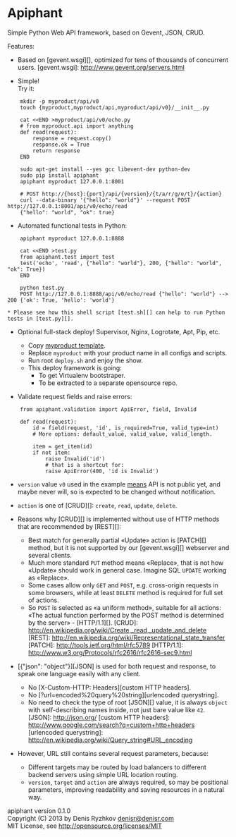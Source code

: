 Apiphant
========

Simple Python Web API framework, based on Gevent, JSON, CRUD.

Features:

* Based on [gevent.wsgi][], optimized for tens of thousands of concurrent users.
[gevent.wsgi]: http://www.gevent.org/servers.html

* Simple!  
Try it:
```
    mkdir -p myproduct/api/v0
    touch {myproduct,myproduct/api,myproduct/api/v0}/__init__.py

    cat <<END >myproduct/api/v0/echo.py
    # from myproduct.api import anything
    def read(request):
        response = request.copy()
        response.ok = True
        return response
    END

    sudo apt-get install --yes gcc libevent-dev python-dev
    sudo pip install apiphant
    apiphant myproduct 127.0.0.1:8001

    # POST http://{host}:{port}/api/{version}/{t/a/r/g/e/t}/{action}
    curl --data-binary '{"hello": "world"}' --request POST http://127.0.0.1:8001/api/v0/echo/read
    {"hello": "world", "ok": true}
```

* Automated functional tests in Python:
```
    apiphant myproduct 127.0.0.1:8888

    cat <<END >test.py
    from apiphant.test import test
    test('echo', 'read', {"hello": "world"}, 200, {"hello": "world", "ok": True})
    END

    python test.py
    POST http://127.0.0.1:8888/api/v0/echo/read {"hello": "world"} --> 200 {'ok': True, 'hello': 'world'}
```
    * Please see how this shell script [test.sh][] can help to run Python tests in [test.py][].
[test.sh]: https://github.com/denis-ryzhkov/apiphant/blob/master/tests/myproduct/api/test.sh
[test.py]: https://github.com/denis-ryzhkov/apiphant/blob/master/tests/myproduct/api/test.py

* Optional full-stack deploy! Supervisor, Nginx, Logrotate, Apt, Pip, etc.
    * Copy [myproduct template](https://github.com/denis-ryzhkov/apiphant/blob/master/tests).
    * Replace `myproduct` with your product name in all configs and scripts.
    * Run root `deploy.sh` and enjoy the show.
    * This deploy framework is going:
        * To get Virtualenv bootstraper.
        * To be extracted to a separate opensource repo.

* Validate request fields and raise errors:
```
    from apiphant.validation import ApiError, field, Invalid

    def read(request):
        id = field(request, 'id', is_required=True, valid_type=int)
        # More options: default_value, valid_value, valid_length.

        item = get_item(id)
        if not item:
            raise Invalid('id')
            # that is a shortcut for:
            raise ApiError(400, 'id is Invalid')
```

* `version` value `v0` used in the example
[means](http://semver.org/) API is not public yet, and maybe never will,
so is expected to be changed without notification.

* `action` is one of [CRUD][]: `create`, `read`, `update`, `delete`.
* Reasons why [CRUD][] is implemented without use of HTTP methods
that are recommended by [REST][]:
    * Best match for generally partial «Update» action is [PATCH][] method,
    but it is not supported by our [gevent.wsgi][] webserver and several clients.
    * Much more standard `PUT` method means «Replace»,
    that is not how «Update» should work in general case.
    Imagine SQL `UPDATE` working as «Replace».
    * Some cases allow only `GET` and `POST`,
    e.g. cross-origin requests in some browsers,
    while at least `DELETE` method is required for full set of actions.
    * So `POST` is selected as «a uniform method», suitable for all actions:
    «The actual function performed by the POST method
    is determined by the server» - [HTTP/1.1][].
[CRUD]: http://en.wikipedia.org/wiki/Create,_read,_update_and_delete
[REST]: http://en.wikipedia.org/wiki/Representational_state_transfer
[PATCH]: http://tools.ietf.org/html/rfc5789
[HTTP/1.1]: http://www.w3.org/Protocols/rfc2616/rfc2616-sec9.html

* [{"json": "object"}][JSON] is used for both request and response,
to speak one language easily with any client.
    * No [X-Custom-HTTP: Headers][custom HTTP headers].
    * No [?url=encoded%20query%20string][urlencoded querystring].
    * No need to check the type of root [JSON][] value,
    it is always `object` with self-describing names inside,
    not just bare value like `42`.
[JSON]: http://json.org/
[custom HTTP headers]: http://www.google.com/search?q=custom+http+headers
[urlencoded querystring]: http://en.wikipedia.org/wiki/Query_string#URL_encoding

* However, URL still contains several request parameters, because:
    * Different targets may be routed by load balancers
    to different backend servers using simple URL location routing.
    * `version`, `target` and `action` are always required,
    so may be positional parameters,
    improving readability and saving resources in a natural way.

apiphant version 0.1.0  
Copyright (C) 2013 by Denis Ryzhkov <denisr@denisr.com>  
MIT License, see http://opensource.org/licenses/MIT
